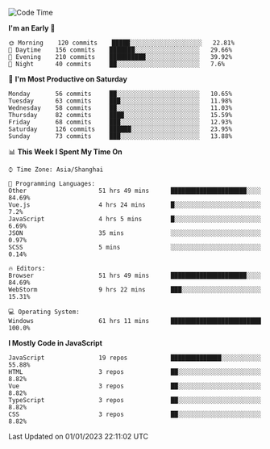 <!--START_SECTION:waka-->
![Code Time](http://img.shields.io/badge/Code%20Time-1%2C912%20hrs%2051%20mins-blue)

**I'm an Early 🐤** 

```text
🌞 Morning    120 commits    █████░░░░░░░░░░░░░░░░░░░░   22.81% 
🌆 Daytime    156 commits    ███████░░░░░░░░░░░░░░░░░░   29.66% 
🌃 Evening    210 commits    ██████████░░░░░░░░░░░░░░░   39.92% 
🌙 Night      40 commits     ██░░░░░░░░░░░░░░░░░░░░░░░   7.6%

```
📅 **I'm Most Productive on Saturday** 

```text
Monday       56 commits     ██░░░░░░░░░░░░░░░░░░░░░░░   10.65% 
Tuesday      63 commits     ███░░░░░░░░░░░░░░░░░░░░░░   11.98% 
Wednesday    58 commits     ██░░░░░░░░░░░░░░░░░░░░░░░   11.03% 
Thursday     82 commits     ████░░░░░░░░░░░░░░░░░░░░░   15.59% 
Friday       68 commits     ███░░░░░░░░░░░░░░░░░░░░░░   12.93% 
Saturday     126 commits    ██████░░░░░░░░░░░░░░░░░░░   23.95% 
Sunday       73 commits     ███░░░░░░░░░░░░░░░░░░░░░░   13.88%

```


📊 **This Week I Spent My Time On** 

```text
⌚︎ Time Zone: Asia/Shanghai

💬 Programming Languages: 
Other                    51 hrs 49 mins      █████████████████████░░░░   84.69% 
Vue.js                   4 hrs 24 mins       █░░░░░░░░░░░░░░░░░░░░░░░░   7.2% 
JavaScript               4 hrs 5 mins        █░░░░░░░░░░░░░░░░░░░░░░░░   6.69% 
JSON                     35 mins             ░░░░░░░░░░░░░░░░░░░░░░░░░   0.97% 
SCSS                     5 mins              ░░░░░░░░░░░░░░░░░░░░░░░░░   0.14%

🔥 Editors: 
Browser                  51 hrs 49 mins      █████████████████████░░░░   84.69% 
WebStorm                 9 hrs 22 mins       ███░░░░░░░░░░░░░░░░░░░░░░   15.31%

💻 Operating System: 
Windows                  61 hrs 11 mins      █████████████████████████   100.0%

```

**I Mostly Code in JavaScript** 

```text
JavaScript               19 repos            ██████████████░░░░░░░░░░░   55.88% 
HTML                     3 repos             ██░░░░░░░░░░░░░░░░░░░░░░░   8.82% 
Vue                      3 repos             ██░░░░░░░░░░░░░░░░░░░░░░░   8.82% 
TypeScript               3 repos             ██░░░░░░░░░░░░░░░░░░░░░░░   8.82% 
CSS                      3 repos             ██░░░░░░░░░░░░░░░░░░░░░░░   8.82%

```



 Last Updated on 01/01/2023 22:11:02 UTC
<!--END_SECTION:waka-->

<!--
**likaiqiang/likaiqiang** is a ✨ _special_ ✨ repository because its `README.md` (this file) appears on your GitHub profile.

Here are some ideas to get you started:

- 🔭 I’m currently working on ...
- 🌱 I’m currently learning ...
- 👯 I’m looking to collaborate on ...
- 🤔 I’m looking for help with ...
- 💬 Ask me about ...
- 📫 How to reach me: ...
- 😄 Pronouns: ...
- ⚡ Fun fact: ...
-->
